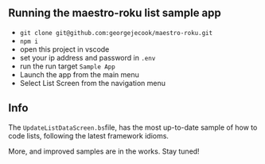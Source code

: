 ## Running the maestro-roku list sample app

- `git clone git@github.com:georgejecook/maestro-roku.git`
- `npm i`
- open this project in vscode
- set your ip address and password in `.env`
- run the run target `Sample App`
- Launch the app from the main menu
- Select List Screen from the navigation menu

## Info

The `UpdateListDataScreen.bs`file, has the most up-to-date sample of how to code lists, following the latest framework idioms.


More, and improved samples are in the works. Stay tuned!

